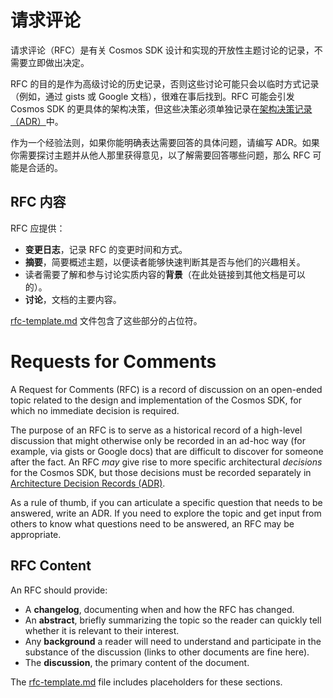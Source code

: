 # 请求评论

请求评论（RFC）是有关 Cosmos SDK 设计和实现的开放性主题讨论的记录，不需要立即做出决定。

RFC 的目的是作为高级讨论的历史记录，否则这些讨论可能只会以临时方式记录（例如，通过 gists 或 Google 文档），很难在事后找到。RFC 可能会引发 Cosmos SDK 的更具体的架构决策，但这些决策必须单独记录在[架构决策记录（ADR）](../architecture/README.md)中。

作为一个经验法则，如果你能明确表达需要回答的具体问题，请编写 ADR。如果你需要探讨主题并从他人那里获得意见，以了解需要回答哪些问题，那么 RFC 可能是合适的。

## RFC 内容

RFC 应提供：

* **变更日志**，记录 RFC 的变更时间和方式。
* **摘要**，简要概述主题，以便读者能够快速判断其是否与他们的兴趣相关。
* 读者需要了解和参与讨论实质内容的**背景**（在此处链接到其他文档是可以的）。
* **讨论**，文档的主要内容。

[rfc-template.md](rfc-template.md) 文件包含了这些部分的占位符。




# Requests for Comments

A Request for Comments (RFC) is a record of discussion on an open-ended topic
related to the design and implementation of the Cosmos SDK, for which no
immediate decision is required.

The purpose of an RFC is to serve as a historical record of a high-level
discussion that might otherwise only be recorded in an ad-hoc way (for example,
via gists or Google docs) that are difficult to discover for someone after the
fact. An RFC _may_ give rise to more specific architectural _decisions_ for
the Cosmos SDK, but those decisions must be recorded separately in
[Architecture Decision Records (ADR)](../architecture/README.md).

As a rule of thumb, if you can articulate a specific question that needs to be
answered, write an ADR. If you need to explore the topic and get input from
others to know what questions need to be answered, an RFC may be appropriate.

## RFC Content

An RFC should provide:

* A **changelog**, documenting when and how the RFC has changed.
* An **abstract**, briefly summarizing the topic so the reader can quickly tell
  whether it is relevant to their interest.
* Any **background** a reader will need to understand and participate in the
  substance of the discussion (links to other documents are fine here).
* The **discussion**, the primary content of the document.

The [rfc-template.md](rfc-template.md) file includes placeholders for these
sections.
